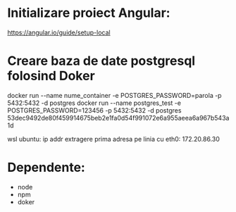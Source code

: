 # Initializare proiect Angular:
https://angular.io/guide/setup-local

# Creare baza de date postgresql folosind Doker
docker run --name nume_container -e POSTGRES_PASSWORD=parola -p 5432:5432 -d postgres
docker run --name postgres_test  -e POSTGRES_PASSWORD=123456 -p 5432:5432 -d postgres
53dec9492de80f459914675beb2e1fa0d54f991072e6a955aeea6a967b543a1d

wsl ubuntu: ip addr
extragere prima adresa pe linia cu eth0: 172.20.86.30

# Dependente:
 - node
 - npm
 - doker